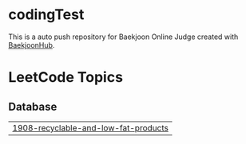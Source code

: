 # codingTest
This is a auto push repository for Baekjoon Online Judge created with [BaekjoonHub](https://github.com/BaekjoonHub/BaekjoonHub).

<!---LeetCode Topics Start-->
# LeetCode Topics
## Database
|  |
| ------- |
| [1908-recyclable-and-low-fat-products](https://github.com/SeungHyunLee054/codingTest/tree/master/1908-recyclable-and-low-fat-products) |
<!---LeetCode Topics End-->